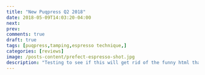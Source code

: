 ```yaml
---
title: "New Puqpress Q2 2018"
date: 2018-05-09T14:03:20-04:00
next: 
prev: 
comments: true
draft: true
tags: [puqpress,tamping,espresso technique,]
categories: [reviews]
image: /posts-content/prefect-espresso-shot.jpg
description: "Testing to see if this will get rid of the funny html that's showing up on the list."
---
```

